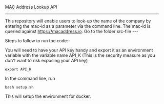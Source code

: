 MAC Address Lookup API
_____________________


This repository will enable users to look-up the name of the company by entering the mac-id as a parameter via the command line. 
The mac-id is queried against https://macaddress.io.
Go to the folder src-file ---

Steps to follow to run the code:-

You will need to have your API key handy and export it as an environment variable with the variable name API_K (This is the security measure as you don't want to risk exposing your API key)
```
export API_K
```
In the command line, run 
```
bash setup.sh
```
This will setup the environment for docker.





